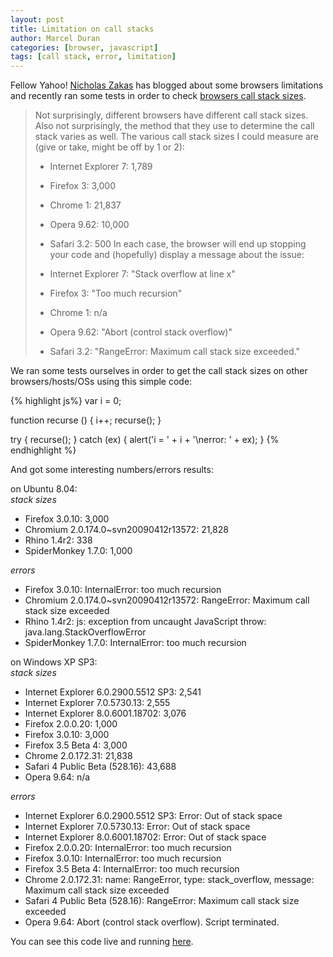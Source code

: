 ```yaml
--- 
layout: post
title: Limitation on call stacks
author: Marcel Duran
categories: [browser, javascript]
tags: [call stack, error, limitation]
---
```

Fellow Yahoo! [Nicholas Zakas][1] has blogged about some browsers limitations and recently ran some tests in order to check [browsers call stack sizes][2].

> Not surprisingly, different browsers have different call stack sizes. Also not surprisingly, the method that they use to determine the call stack varies as well. The various call stack sizes I could measure are (give or take, might be off by 1 or 2): 
> *   Internet Explorer 7: 1,789
> *   Firefox 3: 3,000
> *   Chrome 1: 21,837
> *   Opera 9.62: 10,000
> *   Safari 3.2: 500 In each case, the browser will end up stopping your code and (hopefully) display a message about the issue: 
> 
> *   Internet Explorer 7: "Stack overflow at line x"
> *   Firefox 3: "Too much recursion"
> *   Chrome 1: n/a
> *   Opera 9.62: "Abort (control stack overflow)"
> *   Safari 3.2: "RangeError: Maximum call stack size exceeded."

We ran some tests ourselves in order to get the call stack sizes on other browsers/hosts/OSs using this simple code:

{% highlight js%}
var i = 0;
 
function recurse () {
    i++;
    recurse();
}
 
try {
    recurse();
} catch (ex) {
    alert('i = ' + i + '\nerror: ' + ex);
}
{% endhighlight %}

And got some interesting numbers/errors results:

on Ubuntu 8.04:  
*stack sizes*  
*   Firefox 3.0.10: 3,000
*   Chromium 2.0.174.0~svn20090412r13572: 21,828
*   Rhino 1.4r2: 338
*   SpiderMonkey 1.7.0: 1,000

*errors*  
*   Firefox 3.0.10: InternalError: too much recursion
*   Chromium 2.0.174.0~svn20090412r13572: RangeError: Maximum call stack size exceeded
*   Rhino 1.4r2: js: exception from uncaught JavaScript throw: java.lang.StackOverflowError
*   SpiderMonkey 1.7.0: InternalError: too much recursion

on Windows XP SP3:  
*stack sizes*  
*   Internet Explorer 6.0.2900.5512 SP3: 2,541
*   Internet Explorer 7.0.5730.13: 2,555
*   Internet Explorer 8.0.6001.18702: 3,076
*   Firefox 2.0.0.20: 1,000
*   Firefox 3.0.10: 3,000
*   Firefox 3.5 Beta 4: 3,000
*   Chrome 2.0.172.31: 21,838
*   Safari 4 Public Beta (528.16): 43,688
*   Opera 9.64: n/a

*errors*  
*   Internet Explorer 6.0.2900.5512 SP3: Error: Out of stack space
*   Internet Explorer 7.0.5730.13: Error: Out of stack space
*   Internet Explorer 8.0.6001.18702: Error: Out of stack space
*   Firefox 2.0.0.20: InternalError: too much recursion
*   Firefox 3.0.10: InternalError: too much recursion
*   Firefox 3.5 Beta 4: InternalError: too much recursion
*   Chrome 2.0.172.31: name: RangeError, type: stack_overflow, message: Maximum call stack size exceeded
*   Safari 4 Public Beta (528.16): RangeError: Maximum call stack size exceeded
*   Opera 9.64: Abort (control stack overflow). Script terminated.

You can see this code live and running [here][3].

 [1]: http://www.nczonline.net/about/
 [2]: http://www.nczonline.net/blog/2009/05/19/javascript-stack-overflow-error/
 [3]: http://sandbox.javascriptrules.com/stackoverflow/
